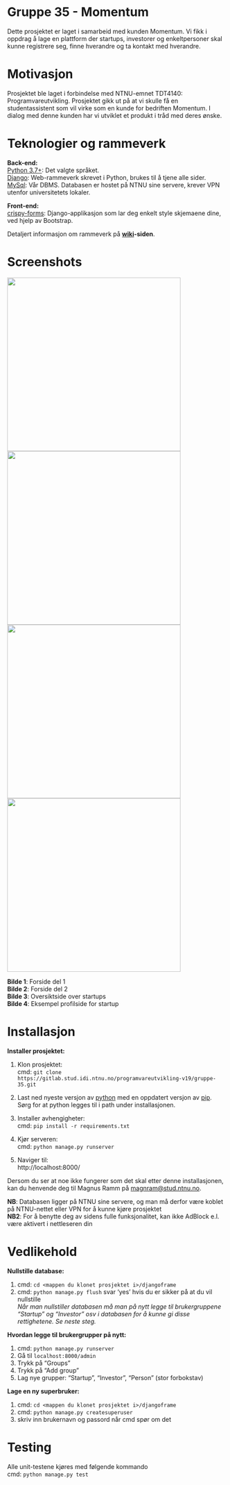 # Gruppe 35 - Momentum  
  
Dette prosjektet er laget i samarbeid med kunden Momentum. Vi fikk i oppdrag å lage en plattform der startups, investorer og enkeltpersoner skal kunne registrere seg, finne hverandre og ta kontakt med hverandre.
  
# Motivasjon

Prosjektet ble laget i forbindelse med NTNU-emnet TDT4140: Programvareutvikling. Prosjektet gikk ut på at vi skulle få en studentassistent som vil virke som en kunde for bedriften Momentum. I dialog med denne kunden har vi utviklet et produkt i tråd med deres ønske. 
  
# Teknologier og rammeverk  
**Back-end:**  
[Python 3.7+](https://www.python.org/): Det valgte språket.  
[Django](https://www.djangoproject.com/): Web-rammeverk skrevet i Python, brukes til å tjene alle sider.  
[MySql](https://www.mysql.com/): Vår DBMS. Databasen er hostet på NTNU sine servere, krever VPN utenfor universitetets lokaler.  
  
**Front-end:**  
[crispy-forms](https://django-crispy-forms.readthedocs.io/): Django-applikasjon som lar deg enkelt style skjemaene dine, ved hjelp av Bootstrap.

Detaljert informasjon om rammeverk på **[wiki](https://gitlab.stud.idi.ntnu.no/programvareutvikling-v19/gruppe-35/wikis/home)-siden**.
  
# Screenshots
<img src="https://gitlab.stud.idi.ntnu.no/programvareutvikling-v19/gruppe-35/raw/master/screenshots/intro.PNG" width="400">
<img src="https://gitlab.stud.idi.ntnu.no/programvareutvikling-v19/gruppe-35/raw/master/screenshots/forside.PNG" width="400">
<img src="https://gitlab.stud.idi.ntnu.no/programvareutvikling-v19/gruppe-35/raw/master/screenshots/startups.PNG" width="400">
<img src="https://gitlab.stud.idi.ntnu.no/programvareutvikling-v19/gruppe-35/raw/master/screenshots/adgogo.PNG" width="400">  
  

**Bilde 1**: Forside del 1  
**Bilde 2**: Forside del 2  
**Bilde 3**: Oversiktside over startups  
**Bilde 4**: Eksempel profilside for startup  

# Installasjon

**Installer prosjektet:**  
1. Klon prosjektet:  
cmd: `git clone https://gitlab.stud.idi.ntnu.no/programvareutvikling-v19/gruppe-35.git`  
  
2. Last ned nyeste versjon av [python](https://www.python.org/downloads/) med en oppdatert versjon av [pip](https://pip.pypa.io/en/stable/installing/#upgrading-pip). Sørg for at python legges til i path under installasjonen.
  
3. Installer avhengigheter:   
cmd: `pip install -r requirements.txt`  
  
4. Kjør serveren:  
cmd: `python manage.py runserver`  
  
5. Naviger til:  
http://localhost:8000/   
  
Dersom du ser at noe ikke fungerer som det skal etter denne installasjonen, kan du henvende deg til Magnus Ramm på magnram@stud.ntnu.no.  
  
**NB**: Databasen ligger på NTNU sine servere, og man må derfor være koblet på NTNU-nettet eller VPN for å kunne kjøre prosjektet  
**NB2**: For å benytte deg av sidens fulle funksjonalitet, kan ikke AdBlock e.l. være aktivert i nettleseren din  

# Vedlikehold

**Nullstille database:**
1. cmd: `cd <mappen du klonet prosjektet i>/djangoframe`
2. cmd: `python manage.py flush`
svar ‘yes’ hvis du er sikker på at du vil nullstille  
*Når man nullstiller databasen må man på nytt legge til brukergruppene “Startup” og “Investor” osv  i databasen for å kunne gi disse rettighetene. Se neste steg.*

**Hvordan legge til brukergrupper på nytt:**
1. cmd: `python manage.py runserver`
2. Gå til `localhost:8000/admin`
3. Trykk på “Groups”
4. Trykk på “Add group”  
5. Lag nye grupper: “Startup”, “Investor”, “Person” (stor forbokstav)

**Lage en ny superbruker:**
1. cmd: `cd <mappen du klonet prosjektet i>/djangoframe`
2. cmd: `python manage.py createsuperuser`
3. skriv inn brukernavn og passord når cmd spør om det
  

# Testing

Alle unit-testene kjøres med følgende kommando  
cmd: `python manage.py test`
